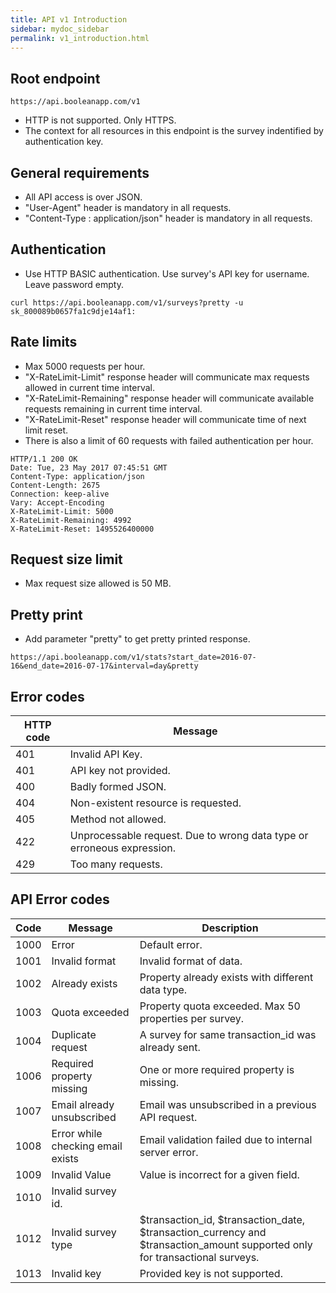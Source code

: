 ```yaml
---
title: API v1 Introduction
sidebar: mydoc_sidebar
permalink: v1_introduction.html
---
```


## Root endpoint

```
https://api.booleanapp.com/v1
```

- HTTP is not supported. Only HTTPS.
- The context for all resources in this endpoint is the survey indentified by authentication key.

## General requirements

- All API access is over JSON.
- "User-Agent" header is mandatory in all requests.
- "Content-Type : application/json" header is mandatory in all requests.

## Authentication

- Use HTTP BASIC authentication. Use survey's API key for username. Leave password empty.

```
curl https://api.booleanapp.com/v1/surveys?pretty -u sk_800089b0657fa1c9dje14af1:
```

## Rate limits

- Max 5000 requests per hour.
- "X-RateLimit-Limit" response header will communicate max requests allowed in current time interval.
- "X-RateLimit-Remaining" response header will communicate available requests remaining in current time interval.
- "X-RateLimit-Reset" response header will communicate time of next limit reset.
- There is also a limit of 60 requests with failed authentication per hour.

```
HTTP/1.1 200 OK
Date: Tue, 23 May 2017 07:45:51 GMT
Content-Type: application/json
Content-Length: 2675
Connection: keep-alive
Vary: Accept-Encoding
X-RateLimit-Limit: 5000
X-RateLimit-Remaining: 4992
X-RateLimit-Reset: 1495526400000
```

## Request size limit

- Max request size allowed is 50 MB.

## Pretty print

- Add parameter "pretty" to get pretty printed response.

```
https://api.booleanapp.com/v1/stats?start_date=2016-07-16&end_date=2016-07-17&interval=day&pretty
```


## Error codes

|HTTP code|Message|
|---------|-------|
|401|Invalid API Key.|
|401|API key not provided.|
|400|Badly formed JSON.|
|404|Non-existent resource is requested.|
|405|Method not allowed.|
|422|Unprocessable request. Due to wrong data type or erroneous expression.|
|429|Too many requests.|


## API Error codes

|Code|Message|Description|
|----|-------|-----------|
|1000|Error|Default error.|
|1001|Invalid format|Invalid format of data.|
|1002|Already exists|Property already exists with different data type.|
|1003|Quota exceeded|Property quota exceeded. Max 50 properties per survey.|
|1004|Duplicate request|A survey for same transaction_id was already sent.|
|1006|Required property missing|One or more required property is missing.|
|1007|Email already unsubscribed|Email was unsubscribed in a previous API request.|
|1008|Error while checking email exists|Email validation failed due to internal server error.|
|1009|Invalid Value|Value is incorrect for a given field.|
|1010|Invalid survey id.|
|1012|Invalid survey type|$transaction_id, $transaction_date, $transaction_currency and $transaction_amount supported only for transactional surveys.|
|1013|Invalid key|Provided key is not supported.|
